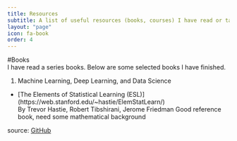 ```yaml
---
title: Resources
subtitle: A list of useful resources (books, courses) I have read or taken.
layout: "page"
icon: fa-book
order: 4
---
```


#Books<br/>
I have read a series books. Below are some selected books I have finished.

1. Machine Learning, Deep Learning, and Data Science
<ul>
        <li>[The Elements of Statistical Learning (ESL)](https://web.stanford.edu/~hastie/ElemStatLearn/) <br />
        By Trevor Hastie, Robert Tibshirani, Jerome Friedman Good reference book, need some mathematical background </li>
    </ul>

source: [GitHub]("https://github.com/chenghaoding90/chenghaoding90.github.io")
